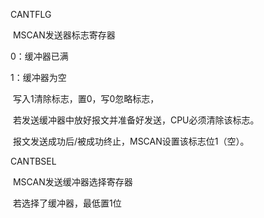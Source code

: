 CANTFLG

​	MSCAN发送器标志寄存器

0：缓冲器已满

1：缓冲器为空

​	写入1清除标志，置0，写0忽略标志，

​	若发送缓冲器中放好报文并准备好发送，CPU必须清除该标志。

​	报文发送成功后/被成功终止，MSCAN设置该标志位1（空）。

CANTBSEL

​	MSCAN发送缓冲器选择寄存器

​	若选择了缓冲器，最低置1位